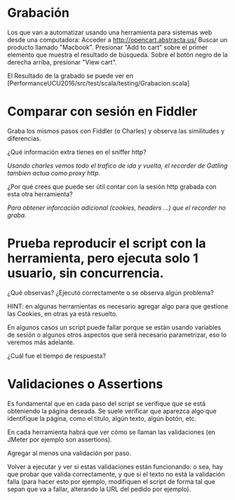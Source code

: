 # Grabación

Los que van a automatizar usando una herramienta para sistemas web desde una computadora:
Acceder a http://opencart.abstracta.us/
Buscar un producto llamado "Macbook".
Presionar "Add to cart" sobre el primer elemento que muestra el resultado de búsqueda.
Sobre el botón negro de la derecha arriba, presionar "View cart".

El Resultado de la grabado se puede ver en  [PerformanceUCU2016/src/test/scala/testing/Grabacion.scala]
 
 
# Comparar con sesión en Fiddler
 
 Graba los mismos pasos con Fiddler (o Charles) y observa las similitudes y diferencias. 
 
 ¿Qué información extra tienes en el sniffer http?
 
 _Usando charles vemos todo el trafico de ida y vuelta, el recorder de Gatling tambien actua como proxy http._
 
 ¿Por qué crees que puede ser útil contar con la sesión http grabada con esta otra herramienta?
 
 _Para obtener inforcación adicional (cookies, headers ...) que el recorder no graba._
 
 
# Prueba reproducir el script con la herramienta, pero ejecuta solo 1 usuario, sin concurrencia.
 
 ¿Qué observas? ¿Ejecutó correctamente o se observa algún problema?
 
 HINT: en algunas herramientas es necesario agregar algo para que gestione las Cookies, en otras ya está resuelto. 
 
 En algunos casos un script puede fallar porque se están usando variables de sesión o algunos otros aspectos que será necesario parametrizar, eso lo veremos más adelante. 
 
 ¿Cuál fue el tiempo de respuesta?
 
 
# Validaciones o Assertions
 
 Es fundamental que en cada paso del script se verifique que se está obteniendo la página deseada. Se suele verificar que aparezca algo que identifique la página, como el título, algún texto, algún botón, etc. 
 
 En cada herramienta habrá que ver cómo se llaman las validaciones (en JMeter por ejemplo son  assertions). 
 
 Agregar al menos una validación por paso. 
 
 Volver a ejecutar y ver si estas validaciones están funcionando: o sea, hay que probar que valida correctamente, y que si el texto no está la validación falla (para hacer esto por ejemplo, modifiquen el script de forma tal que sepan que va a fallar, alterando la URL del pedido por ejemplo).
 
